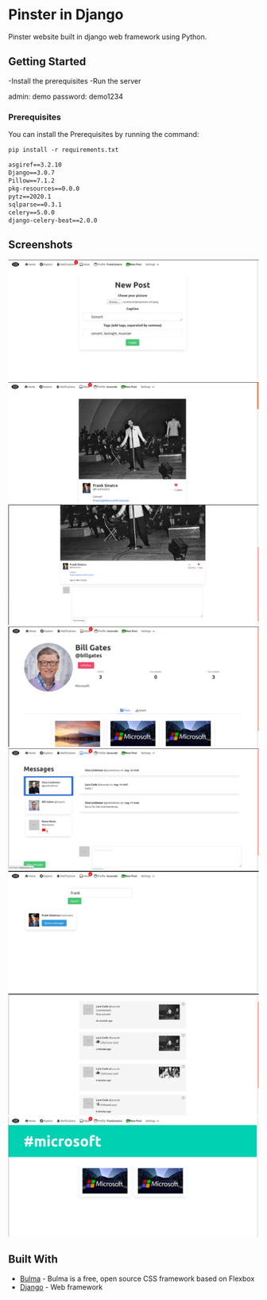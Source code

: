 # Pinster in Django

Pinster website built in django web framework using Python. 

## Getting Started

-Install the prerequisites
-Run the server

admin:
demo
password:
demo1234

### Prerequisites

You can install the Prerequisites by running the command: 

```
pip install -r requirements.txt
```

```
asgiref==3.2.10
Django==3.0.7
Pillow==7.1.2
pkg-resources==0.0.0
pytz==2020.1
sqlparse==0.3.1
celery==5.0.0
django-celery-beat==2.0.0
```

## Screenshots

![Screen](screenshots/screen1.png?raw=true)
![Screen](screenshots/screen2.png?raw=true)
![Screen](screenshots/screen3.png?raw=true)
![Screen](screenshots/screen4.png?raw=true)
![Screen](screenshots/screen5.png?raw=true)
![Screen](screenshots/screen6.png?raw=true)
![Screen](screenshots/screen7.png?raw=true)
![Screen](screenshots/screen8.png?raw=true)




## Built With

* [Bulma](https://bulma.io/) - Bulma is a free, open source CSS framework based on Flexbox
* [Django](https://www.djangoproject.com/) - Web framework
